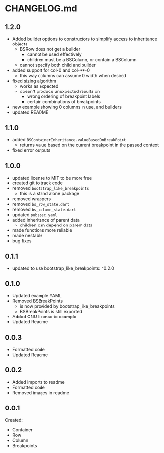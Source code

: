 # CHANGELOG.md

## 1.2.0

- Added builder options to constructors to simplify access to inheritance
  objects
    - BSRow does not get a builder
        - cannot be used effectively
        - children must be a BSColumn, or contain a BSColumn
    - cannot specify both child and builder
- added support for col-0 and col-**-0
    - this way columns can assume 0 width when desired
- fixed sizing algorithm
    - works as expected
    - doesn't produce unexpected results on
        - wrong ordering of breakpoint labels
        - certain combinations of breakpoints
- new example showing 0 columns in use, and builders
- updated README

## 1.1.0

- added ```BSContainerInheritance.valueBasedOnBreakPoint```
    - returns value based on the current breakpoint in the passed context
- fixed error outputs

## 1.0.0

- updated license to MIT to be more free
- created git to track code
- removed ```bootstrap_like_breakpoints```
    - this is a stand alone package
- removed wrappers
- removed ```bs_row_state.dart```
- removed ```bs_column_state.dart```
- updated ```pubspec.yaml```
- added inheritance of parent data
    - children can depend on parent data
- made functions more reliable
- made nestable
- bug fixes

## 0.1.1

- updated to use bootstrap_like_breakpoints: ^0.2.0

## 0.1.0

- Updated example YAML
- Removed BSBreakPoints
    - is now provided by bootstrap_like_breakpoints
    - BSBreakPoints is still exported
- Added GNU license to example
- Updated Readme

## 0.0.3

- Formatted code
- Updated Readme

## 0.0.2

- Added imports to readme
- Formatted code
- Removed images in readme

## 0.0.1

Created:

- Container
- Row
- Column
- Breakpoints